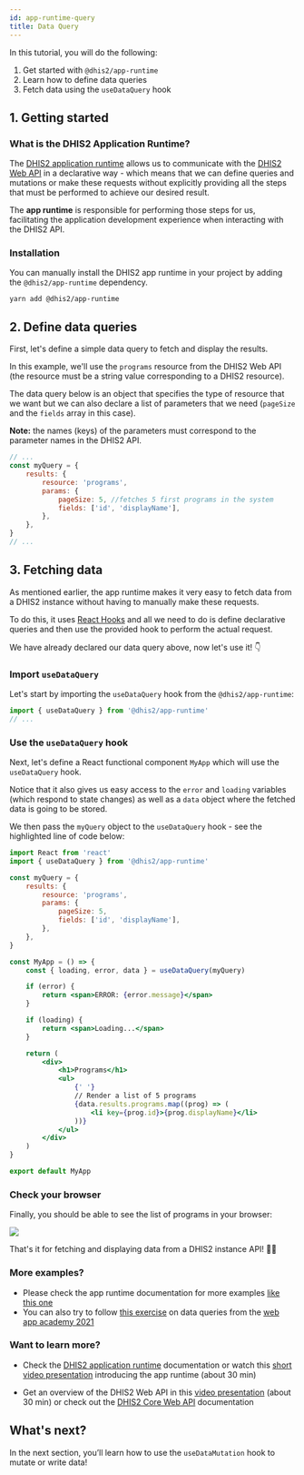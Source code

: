 ```yaml
---
id: app-runtime-query
title: Data Query
---
```


In this tutorial, you will do the following:

1. Get started with `@dhis2/app-runtime`
2. Learn how to define data queries
3. Fetch data using the `useDataQuery` hook

## 1. Getting started

### What is the DHIS2 Application Runtime?

The [DHIS2 application runtime](https://runtime.dhis2.nu/#/getting-started) allows us to communicate with the [DHIS2 Web API](https://docs.dhis2.org/en/develop/using-the-api/dhis-core-version-master/metadata.html#webapi_browsing_the_web_api) in a declarative way - which means that we can define queries and mutations or make these requests without explicitly providing all the steps that must be performed to achieve our desired result.

The **app runtime** is responsible for performing those steps for us, facilitating the application development experience when interacting with the DHIS2 API.

### Installation

You can manually install the DHIS2 app runtime in your project by adding the `@dhis2/app-runtime` dependency.

```shell
yarn add @dhis2/app-runtime
```

## 2. Define data queries

First, let's define a simple data query to fetch and display the results.

In this example, we'll use the `programs` resource from the DHIS2 Web API (the resource must be a string value corresponding to a DHIS2 resource).

The data query below is an object that specifies the type of resource that we want but we can also declare a list of parameters that we need (`pageSize` and the `fields` array in this case).

**Note:** the names (keys) of the parameters must correspond to the parameter names in the DHIS2 API.

```jsx title="src/App.js"
// ...
const myQuery = {
    results: {
        resource: 'programs',
        params: {
            pageSize: 5, //fetches 5 first programs in the system
            fields: ['id', 'displayName'],
        },
    },
}
// ...
```

## 3. Fetching data

As mentioned earlier, the app runtime makes it very easy to fetch data from a DHIS2 instance without having to manually make these requests.

To do this, it uses [React Hooks](https://reactjs.org/docs/hooks-intro.html) and all we need to do is define declarative queries and then use the provided hook to perform the actual request.

We have already declared our data query above, now let's use it! 👇

### Import `useDataQuery`

Let's start by importing the `useDataQuery` hook from the `@dhis2/app-runtime`:

```jsx title="src/App.js"
import { useDataQuery } from '@dhis2/app-runtime'
// ...
```

### Use the `useDataQuery` hook

Next, let's define a React functional component `MyApp` which will use the `useDataQuery` hook.

Notice that it also gives us easy access to the `error` and `loading` variables (which respond to state changes) as well as a `data` object where the fetched data is going to be stored.

We then pass the `myQuery` object to the `useDataQuery` hook - see the highlighted line of code below:

```jsx {15} title="src/App.js"
import React from 'react'
import { useDataQuery } from '@dhis2/app-runtime'

const myQuery = {
    results: {
        resource: 'programs',
        params: {
            pageSize: 5,
            fields: ['id', 'displayName'],
        },
    },
}

const MyApp = () => {
    const { loading, error, data } = useDataQuery(myQuery)

    if (error) {
        return <span>ERROR: {error.message}</span>
    }

    if (loading) {
        return <span>Loading...</span>
    }

    return (
        <div>
            <h1>Programs</h1>
            <ul>
                {' '}
                // Render a list of 5 programs
                {data.results.programs.map((prog) => (
                    <li key={prog.id}>{prog.displayName}</li>
                ))}
            </ul>
        </div>
    )
}

export default MyApp
```

### Check your browser

Finally, you should be able to see the list of programs in your browser:

![](./assets/app-runtime-data-query.png)

That's it for fetching and displaying data from a DHIS2 instance API! 👏🏽

### More examples?

-   Please check the app runtime documentation for more examples [like this one](https://github.com/dhis2/app-runtime/blob/master/examples/cra/src/components/IndicatorList.js)
-   You can also try to follow [this exercise](https://github.com/dhis2/academy-web-app-dev-2021/tree/main/workshop-1/04-app-runtime/query) on data queries from the [web app academy 2021](/events/academy-workshops-2021)

### Want to learn more?

-   Check the [DHIS2 application runtime](https://runtime.dhis2.nu/#/) documentation or watch this [short video presentation](https://youtu.be/pvIppH5plMU?list=PLo6Seh-066Rze0f3zo-mIRRueKdhw4Vnm&t=54) introducing the app runtime (about 30 min)

-   Get an overview of the DHIS2 Web API in this [video presentation](https://youtu.be/F95LTzAzESQ?list=PLo6Seh-066Rze0f3zo-mIRRueKdhw4Vnm) (about 30 min) or check out the [DHIS2 Core Web API](https://docs.dhis2.org/en/develop/using-the-api/dhis-core-version-master/introduction.html) documentation

## What's next?

In the next section, you’ll learn how to use the `useDataMutation` hook to mutate or write data!

